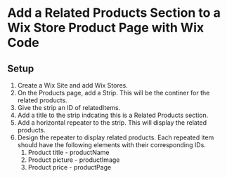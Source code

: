 # Add a Related Products Section to a Wix Store Product Page with Wix Code
## Setup
1. Create a Wix Site and add Wix Stores.
2. On the Products page, add a Strip. This will be the continer for the related products.
  1. Give the strip an ID of relatedItems.
3. Add a title to the strip indcating this is a Related Products section.
4. Add a horizontal repeater to the strip. This will display the related products. 
5. Design the repeater to display related products. Each repeated item should have the following elements with their corresponding IDs.
   1. Product title - productName
   2. Product picture - productImage
   3. Product price - productPage
